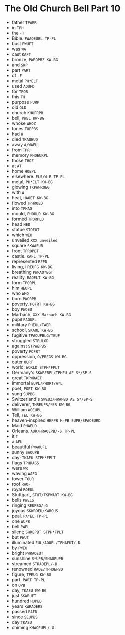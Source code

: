 # The Old Church Bell Part 10

* father `TPAER`
* in `TPH`
* the `-T`
* Bible. `PWAOEUBL TP-PL`
* bust `PWUFT`
* was `WA`
* cast `KAFT`
* bronze, `PWROPBZ KW-BG`
* and `SKP`
* part `PART`
* of `-F`
* metal `PH*ELT`
* used `AOUFD`
* for `TPOR`
* this `TH`
* purpose `PURP`
* old `OLD`
* church `KHUFRPB`
* bell, `PWEL KW-BG`
* whose `WHOZ`
* tones `TOEPBS`
* had `H`
* died `TKAOEUD`
* away `A/WAEU`
* from `TPR`
* memory `PHOEURPL`
* those `THOZ`
* at `AT`
* home `HOEPL`
* elsewhere. `ELS/W-R TP-PL`
* metal, `PH*ELT KW-BG`
* glowing `TKPWHROEG`
* with `W`
* heat, `HAOET KW-BG`
* flowed `TPHROED`
* into `TPHAO`
* mould, `PHOULD KW-BG`
* formed `TPORPLD`
* head `HED`
* statue `STOEUT`
* which `WEU`
* unveiled `XXX unveiled`
* square `SKWAEUR`
* front `TPROPBT`
* castle. `KAFL TP-PL`
* represented `REPD`
* living, `HREUFG KW-BG`
* breathing `PWRAO*EGT`
* reality, `RAOELT KW-BG`
* form `TPORPL`
* him `HEUPL`
* who `WHO`
* born `PWORPB`
* poverty, `POFRT KW-BG`
* boy `PWOEU`
* Marbach, `XXX Marbach KW-BG`
* pupil `PAOUPL`
* military `PHEUL/TAER`
* school, `SKAOL KW-BG`
* fugitive `TPAOUPBLG/TEUF`
* struggled `STRULGD`
* against `STPWEPBS`
* poverty `POFRT`
* oppression, `O/PREGS KW-BG`
* outer `OURT`
* world; `WORLD STPH*FPLT`
* Germany's `SKWRERPL/TPHEU AE S*/SP-S`
* great `TKPWRAET`
* immortal `EUPL/PHORT/A*L`
* poet, `POET KW-BG`
* sung `SUPBG`
* Switzerland's `SWEUZ/HRAPBD AE S*/SP-S`
* deliverer, `THREUFR/*ER KW-BG`
* William `WOEUPL`
* Tell, `TEL KW-BG`
* heaven-inspired `HEFPB H-PB EUPB/SPAOEURD`
* Maid `PHAEUD`
* Orleans. `AUR/HRAOEPB/-S TP-PL`
* it `T`
* a `AEU`
* beautiful `PWAOUFL`
* sunny `SAOUPB`
* day; `TKAEU STPH*FPLT`
* flags `TPHRAGS`
* were `WR`
* waving `WAFG`
* tower `TOUR`
* roof `RAOF`
* royal `ROEUL`
* Stuttgart, `STUT/TKPWART KW-BG`
* bells `PWELS`
* ringing `REUPBG/-G`
* joyous `SKWROEU/KWROUS`
* peal. `PA*EL TP-PL`
* one `WUPB`
* bell `PWEL`
* silent; `SHREPBT STPH*FPLT`
* but `PWUT`
* illuminated `EUL/AOUPL/TPHAEUT/-D`
* by `PWEU`
* bright `PWRAOEUT`
* sunshine `S*UPB/SHAOEUPB`
* streamed `STRAOEPL/-D`
* renowned `RAOE/TPHOEPBD`
* figure, `TPEUG KW-BG`
* part. `PART TP-PL`
* on `OPB`
* day, `TKAEU KW-BG`
* just `SKWRUFT`
* hundred `HUPBD`
* years `KWRAOERS`
* passed `PAFD`
* since `SEUPBS`
* day `TKAEU`
* chiming `KHAOEUPL/-G`
